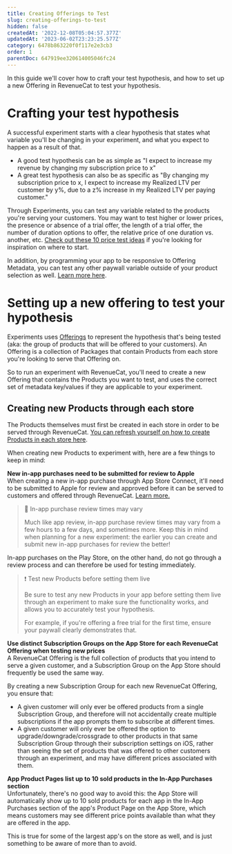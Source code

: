 ```yaml
---
title: Creating Offerings to Test
slug: creating-offerings-to-test
hidden: false
createdAt: '2022-12-08T05:04:57.377Z'
updatedAt: '2023-06-02T23:23:25.577Z'
category: 6478b863220f0f117e2e3cb3
order: 1
parentDoc: 647919ee320614005046fc24
---
```

In this guide we'll cover how to craft your test hypothesis, and how to set up a new Offering in RevenueCat to test your hypothesis.

# Crafting your test hypothesis

A successful experiment starts with a clear hypothesis that states what variable you'll be changing in your experiment, and what you expect to happen as a result of that.

- A good test hypothesis can be as simple as "I expect to increase my revenue by changing my subscription price to x"
- A great test hypothesis can also be as specific as "By changing my subscription price to x, I expect to increase my Realized LTV per customer by y%, due to a z% increase in my Realized LTV per paying customer."

Through Experiments, you can test any variable related to the products you're serving your customers. You may want to test higher or lower prices, the presence or absence of a trial offer, the length of a trial offer, the number of duration options to offer, the relative price of one duration vs. another, etc. [Check out these 10 price test ideas](https://www.revenuecat.com/blog/growth/10-price-test-ideas-for-your-mobile-app/) if you're looking for inspiration on where to start.

In addition, by programming your app to be responsive to Offering Metadata, you can test any other paywall variable outside of your product selection as well. [Learn more here](https://www.revenuecat.com/docs/offering-metadata).

# Setting up a new offering to test your hypothesis

Experiments uses [Offerings](https://www.revenuecat.com/docs/entitlements#offerings) to represent the hypothesis that's being tested (aka: the group of products that will be offered to your customers). An Offering is a collection of Packages that contain Products from each store you're looking to serve that Offering on.

So to run an experiment with RevenueCat, you'll need to create a new Offering that contains the Products you want to test, and uses the correct set of metadata key/values if they are applicable to your experiment.

## Creating new Products through each store

The Products themselves must first be created in each store in order to be served through RevenueCat. [You can refresh yourself on how to create Products in each store here](https://www.revenuecat.com/docs/entitlements#store-configuration).

When creating new Products to experiment with, here are a few things to keep in mind:

**New in-app purchases need to be submitted for review to Apple**  
When creating a new in-app purchase through App Store Connect, it'll need to be submitted to Apple for review and approved before it can be served to customers and offered through RevenueCat. [Learn more.](https://help.apple.com/app-store-connect/#/dev1986a0e5c)

> 📘 In-app purchase review times may vary
> 
> Much like app review, in-app purchase review times may vary from a few hours to a few days, and sometimes more. Keep this in mind when planning for a new experiment: the earlier you can create and submit new in-app purchases for review the better!

In-app purchases on the Play Store, on the other hand, do not go through a review process and can therefore be used for testing immediately.

> ❗️ Test new Products before setting them live
> 
> Be sure to test any new Products in your app before setting them live through an experiment to make sure the functionality works, and allows you to accurately test your hypothesis.
> 
> For example, if you're offering a free trial for the first time, ensure your paywall clearly demonstrates that.

**Use distinct Subscription Groups on the App Store for each RevenueCat Offering when testing new prices**  
A RevenueCat Offering is the full collection of products that you intend to serve a given customer, and a Subscription Group on the App Store should frequently be used the same way. 

By creating a new Subscription Group for each new RevenueCat Offering, you ensure that:

- A given customer will only ever be offered products from a single Subscription Group, and therefore will not accidentally create multiple subscriptions if the app prompts them to subscribe at different times.
- A given customer will only ever be offered the option to upgrade/downgrade/crossgrade to other products in that same Subscription Group through their subscription settings on iOS, rather than seeing the set of products that was offered to other customers through an experiment, and may have different prices associated with them. 

**App Product Pages list up to 10 sold products in the In-App Purchases section**  
Unfortunately, there's no good way to avoid this: the App Store will automatically show up to 10 sold products for each app in the In-App Purchases section of the app's Product Page on the App Store, which means customers may see different price points available than what they are offered in the app.

This is true for some of the largest app's on the store as well, and is just something to be aware of more than to avoid.